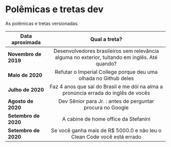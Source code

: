 # Polêmicas e tretas dev
As polêmicas e tretas versionadas. 

| Data aproximada   |      Qual a treta?   |
|----------|:-------------:|
| **Novembro de 2019** |  Desenvolvedores brasileiros sem relevância alguma no exterior, tuitando em inglês. Até quando? | 
| **Maio de 2020** |    Refutar o Imperial College porque deu uma olhada no Github deles   | 
| **Julho de 2020** | Faz 4 anos que saí do Brasil e me dói na alma a pronúncia errada do inglês de vocês | 
| **Agosto de 2020** | Dev Sênior para Jr. : antes de perguntar procura no Google | 
| **Setembro de 2020** | A cabine de home office da Stefanini | 
| **Setembro de 2020** | Se você ganha mais de R$ 5000.0 e não leu o Clean Code você está errado| 
